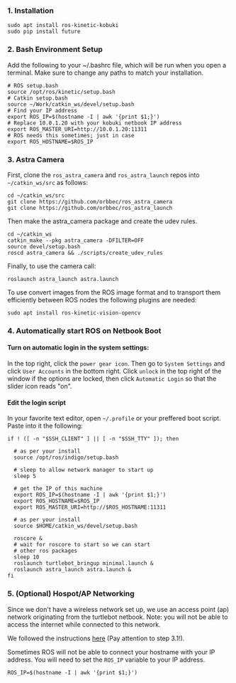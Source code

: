 ### 1. Installation
```
sudo apt install ros-kinetic-kobuki
sudo pip install future
```

### 2. Bash Environment Setup
Add the following to your ~/.bashrc file, which will be run when you open a terminal. Make sure to change any paths to match your installation.

```
# ROS setup.bash
source /opt/ros/kinetic/setup.bash
# Catkin setup.bash
source ~/Work/catkin_ws/devel/setup.bash
# Find your IP address
export ROS_IP=$(hostname -I | awk '{print $1;}')
# Replace 10.0.1.20 with your kobuki netbook IP address
export ROS_MASTER_URI=http://10.0.1.20:11311
# ROS needs this sometimes; just in case
export ROS_HOSTNAME=$ROS_IP
```

### 3. Astra Camera
First, clone the `ros_astra_camera` and `ros_astra_launch` repos into `~/catkin_ws/src` as follows: 
```
cd ~/catkin_ws/src
git clone https://github.com/orbbec/ros_astra_camera
git clone https://github.com/orbbec/ros_astra_launch
```
Then make the astra_camera package and create the udev rules.
```
cd ~/catkin_ws
catkin_make --pkg astra_camera -DFILTER=OFF
source devel/setup.bash
roscd astra_camera && ./scripts/create_udev_rules
```

Finally, to use the camera call:
```
roslaunch astra_launch astra.launch
```

To use convert images from the ROS image format and to transport them efficiently between ROS nodes the following plugins are needed:
```{bash}
sudo apt install ros-kinetic-vision-opencv
```

### 4. Automatically start ROS on Netbook Boot

#### Turn on automatic login in the system settings:
In the top right, click the `power gear icon`. Then go to `System Settings` and click `User Accounts` in the bottom right. Click `unlock` in the top right of the window if the options are locked, then click `Automatic Login` so that the slider icon reads "on".

#### Edit the login script
In your favorite text editor, open `~/.profile` or your preffered boot script. Paste into it the following:
```{bash}
if ! ([ -n "$SSH_CLIENT" ] || [ -n "$SSH_TTY" ]); then  

  # as per your install
  source /opt/ros/indigo/setup.bash

  # sleep to allow network manager to start up
  sleep 5

  # get the IP of this machine
  export ROS_IP=$(hostname -I | awk '{print $1;}')
  export ROS_HOSTNAME=$ROS_IP
  export ROS_MASTER_URI=http://$ROS_HOSTNAME:11311

  # as per your install
  source $HOME/catkin_ws/devel/setup.bash

  roscore &
  # wait for roscore to start so we can start
  # other ros packages
  sleep 10 
  roslaunch turtlebot_bringup minimal.launch &
  roslaunch astra_launch astra.launch &
fi

```


### 5. (Optional) Hospot/AP Networking
Since we don't have a wireless network set up, we use an access point (ap) network originating from the turtlebot netbook. Note: you will not be able to access the internet while connected to this network.

We followed the instructions [here](https://askubuntu.com/questions/180733/how-to-setup-an-access-point-mode-wi-fi-hotspot/180734#180734) (Pay attention to step 3.1!).

Sometimes ROS will not be able to connect your hostname with your IP address. You will need to set the `ROS_IP` variable to your IP address.
```{bash}
ROS_IP=$(hostname -I | awk '{print $1;}')
```
